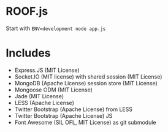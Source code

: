 # ROOF.js

Start with `ENV=development node app.js`

# Includes	

- Express.JS (MIT License)
- Socket.IO (MIT license) with shared session (MIT License)
- MongoDB (Apache License) session store (MIT License)
- Mongoose ODM (MIT License)
- Jade (MIT License)
- LESS (Apache License)
- Twitter Bootstrap (Apache License) from LESS
- Twitter Bootstrap (Apache License) JS
- Font Awesome (SIL OFL, MIT License) as git submodule 